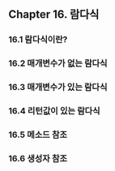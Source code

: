 ## Chapter 16. 람다식

### 16.1 람다식이란?
### 16.2 매개변수가 없는 람다식
### 16.3 매개변수가 있는 람다식
### 16.4 리턴값이 있는 람다식
### 16.5 메소드 참조
### 16.6 생성자 참조